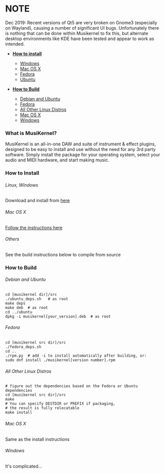 # NOTE
Dec 2019:  Recent versions of Qt5 are very broken on Gnome3 (especially on
Wayland), causing a number of significant UI bugs.  Unfortunately there
is nothing that can be done within Musikernel to fix this, but alternate
desktop environments like KDE have been tested and appear to work as intended.

- [**How to install**](#how-to-install)
    - [Windows](#windows)
    - [Mac OS X](#mac-os-x)
    - [Fedora](#fedora)
    - [Ubuntu](#ubuntu)

- [**How to Build**](#how-to-build)
    - [Debian and Ubuntu](#debian-and-ubuntu)
    - [Fedora](#fedora-1)
    - [All Other Linux Distros](#all-other-linux-distros)
    - [Mac OS X](#mac-os-x-1)
    - [Windows](#windows-1)


### What is MusiKernel?

MusiKernel is an all-in-one DAW and suite of instrument & effect plugins,
designed to be easy to install and use without the need for any 3rd party
software.  Simply install the package for your operating system, select your
audio and MIDI hardware, and start making music.

### How to Install

###### Linux, Windows

Download and install from [here](https://github.com/j3ffhubb/musikernel/releases/)

###### Mac OS X

[Follow the instructions here](https://github.com/j3ffhubb/homebrew-musikernel)

###### Others

See the build instructions below to compile from source

### How to Build

###### Debian and Ubuntu

```
cd [musikernel dir]/src
./ubuntu_deps.sh   # as root
make deps
make deb  # as root
cd ../ubuntu
dpkg -i musikernel[your_version].deb  # as root
```

###### Fedora

```
cd [musikernel src dir]/src
./fedora_deps.sh
cd ..
./rpm.py  # add -i to install automatically after building, or:
sudo dnf install ./musikernel[version number].rpm
```

###### All Other Linux Distros

```
# figure out the dependencies based on the Fedora or Ubuntu dependencies
cd [musikernel src dir]/src
make
# You can specify DESTDIR or PREFIX if packaging,
# the result is fully relocatable
make install
```

###### Mac OS X

Same as the install instructions

###### Windows

It's complicated...
